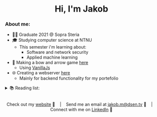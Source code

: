 <h1 align="center">Hi, I'm Jakob</h1>

### About me:

- 👨‍💻 Graduate 2021 @ Sopra Steria
- 🎓 Studying computer science at NTNU
    - This semester i'm learning about:
        - Software and network security
        - Applied machine learning
- 🏹 Making a bow and arrow game <a href="https://jlmadsen.github.io">here</a>
    - Using [VanillaJs](http://vanilla-js.com/)
- 🌐 Creating a webserver <a href="https://denlurevind.com">here</a>
    - Mainly for backend functionality for my portefolio
    
<details>
  <summary>📚 Reading list:</summary>
  
<!--START_SECTION:activity-->
1. &nbsp; Letters from a stoic - Seneca
2. &nbsp; Discourses - Epictetus
3. &nbsp; Flowers for Algernon - Daniel Keyes
<!--END_SECTION:activity-->

</details>

<br />

<div align="middle">
  
Check out my [website][Website] :link:               &nbsp;&nbsp;&nbsp;|&nbsp;&nbsp;&nbsp;
Send me an email at jakob.m@dsen.tv :speech_balloon: &nbsp;&nbsp;&nbsp;|&nbsp;&nbsp;&nbsp;
Connect with me on [LinkedIn][LinkedIn] :necktie:

</div>



[Website]:https://jakoblm.com/
[LinkedIn]:https://www.linkedin.com/in/jakoblm/

<!--![visitors](https://visitor-badge.laobi.icu/badge?page_id=jlmadsen.jlmadsen)-->

